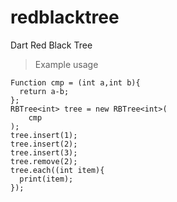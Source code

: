# redblacktree
Dart Red Black Tree
>Example usage
  ```
  Function cmp = (int a,int b){
    return a-b;
  };
  RBTree<int> tree = new RBTree<int>(
      cmp
  );
  tree.insert(1);
  tree.insert(2);
  tree.insert(3);
  tree.remove(2);
  tree.each((int item){
    print(item);
  });
```

